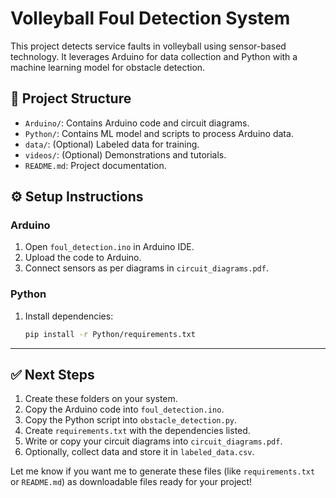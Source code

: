 # Volleyball Foul Detection System

This project detects service faults in volleyball using sensor-based technology. It leverages Arduino for data collection and Python with a machine learning model for obstacle detection.

## 📂 Project Structure

- `Arduino/`: Contains Arduino code and circuit diagrams.
- `Python/`: Contains ML model and scripts to process Arduino data.
- `data/`: (Optional) Labeled data for training.
- `videos/`: (Optional) Demonstrations and tutorials.
- `README.md`: Project documentation.

## ⚙ Setup Instructions

### Arduino

1. Open `foul_detection.ino` in Arduino IDE.
2. Upload the code to Arduino.
3. Connect sensors as per diagrams in `circuit_diagrams.pdf`.

### Python

1. Install dependencies:
   ```bash
   pip install -r Python/requirements.txt
   ```

---

## ✅ Next Steps

1. Create these folders on your system.
2. Copy the Arduino code into `foul_detection.ino`.
3. Copy the Python script into `obstacle_detection.py`.
4. Create `requirements.txt` with the dependencies listed.
5. Write or copy your circuit diagrams into `circuit_diagrams.pdf`.
6. Optionally, collect data and store it in `labeled_data.csv`.

Let me know if you want me to generate these files (like `requirements.txt` or `README.md`) as downloadable files ready for your project!
